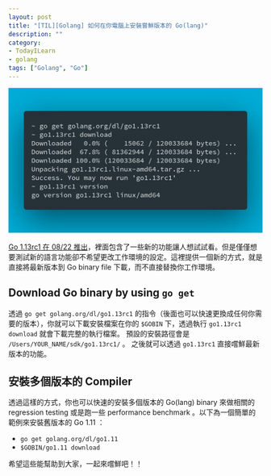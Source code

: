 ```yaml
---
layout: post
title: "[TIL][Golang] 如何在你電腦上安裝嘗鮮版本的 Go(lang)"
description: ""
category: 
- TodayILearn
- golang
tags: ["Golang", "Go"]
---
```


![](../images/2019/go-binary.jpg)



[Go 1.13rc1  在 08/22 推出](https://twitter.com/golang/status/1164276194524762113)，裡面包含了一些新的功能讓人想試試看。但是僅僅想要測試新的語言功能卻不希望更改工作環境的設定。這裡提供一個新的方式，就是直接將最新版本到 Go binary file 下載，而不直接替換你工作環境。



## Download Go binary by using `go get`

透過 `go get golang.org/dl/go1.13rc1` 的指令（後面也可以快速更換成任何你需要的版本），你就可以下載安裝檔案在你的 `$GOBIN` 下，透過執行 `go1.13rc1 download` 就會下載完整的執行檔案。 預設的安裝路徑會是 `/Users/YOUR_NAME/sdk/go1.13rc1/` 。 之後就可以透過 `go1.13rc1` 直接嚐鮮最新版本的功能。


## 安裝多個版本的 Compiler 

透過這樣的方式，你也可以快速的安裝多個版本的 Go(lang) binary 來做相關的 regression testing 或是跑一些 performance benchmark 。以下為一個簡單的範例來安裝舊版本的 Go 1.11 ：

- `go get golang.org/dl/go1.11`
- `$GOBIN/go1.11 download`

希望這些能幫助到大家，一起來嚐鮮吧！！